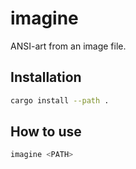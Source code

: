 # imagine
ANSI-art from an image file.

## Installation
```sh
cargo install --path .
```

## How to use
```sh
imagine <PATH>
```
